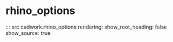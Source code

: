 # rhino_options

::: src.cadwork.rhino_options
    rendering:
        show_root_heading: false
        show_source: true
